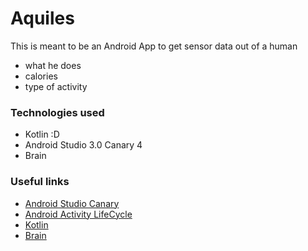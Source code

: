 # Aquiles
This is meant to be an Android App to get sensor data out of a human 

+ what he does 
+ calories 
+ type of activity 
 
 ### Technologies used
  
+ Kotlin :D
+ Android Studio 3.0 Canary 4
+ Brain
  
 ### Useful links 
 
 - [Android Studio Canary](https://developer.android.com/studio/preview/index.html)
 - [Android Activity LifeCycle](https://developer.android.com/guide/components/activities/activity-lifecycle.html)
 - [Kotlin](https://kotlinlang.org/)
 - [Brain](http://losethegame.com/)

